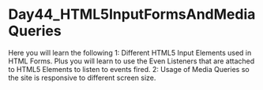 # Day44_HTML5InputFormsAndMediaQueries
Here you will learn the following 1: Different HTML5 Input Elements used in HTML Forms. Plus you will learn to use the Even Listeners that are attached to HTML5 Elements to listen to events fired. 2: Usage of Media Queries so the site is responsive to different screen size.
